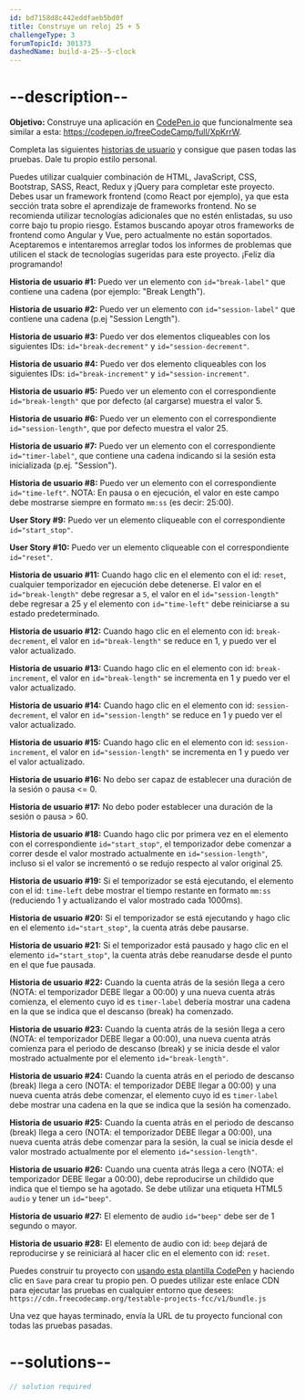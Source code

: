 ```yaml
---
id: bd7158d8c442eddfaeb5bd0f
title: Construye un reloj 25 + 5
challengeType: 3
forumTopicId: 301373
dashedName: build-a-25--5-clock
---
```


# --description--

**Objetivo:** Construye una aplicación en [CodePen.io](https://codepen.io) que funcionalmente sea similar a esta: <https://codepen.io/freeCodeCamp/full/XpKrrW>.

Completa las siguientes [historias de usuario](https://en.wikipedia.org/wiki/User_story) y consigue que pasen todas las pruebas. Dale tu propio estilo personal.

Puedes utilizar cualquier combinación de HTML, JavaScript, CSS, Bootstrap, SASS, React, Redux y jQuery para completar este proyecto. Debes usar un framework frontend (como React por ejemplo), ya que esta sección trata sobre el aprendizaje de frameworks frontend. No se recomienda utilizar tecnologías adicionales que no estén enlistadas, su uso corre bajo tu propio riesgo. Estamos buscando apoyar otros frameworks de frontend como Angular y Vue, pero actualmente no están soportados. Aceptaremos e intentaremos arreglar todos los informes de problemas que utilicen el stack de tecnologías sugeridas para este proyecto. ¡Feliz día programando!

**Historia de usuario #1:** Puedo ver un elemento con `id="break-label"` que contiene una cadena (por ejemplo: "Break Length").

**Historia de usuario #2:** Puedo ver un elemento con `id="session-label"` que contiene una cadena (p.ej "Session Length").

**Historia de usuario #3:** Puedo ver dos elementos cliqueables con los siguientes IDs: `id="break-decrement"` y `id="session-decrement"`.

**Historia de usuario #4:** Puedo ver dos elemento cliqueables con los siguientes IDs: `id="break-increment"` y `id="session-increment"`.

**Historia de usuario #5:** Puedo ver un elemento con el correspondiente `id="break-length"` que por defecto (al cargarse) muestra el valor 5.

**Historia de usuario #6:** Puedo ver un elemento con el correspondiente `id="session-length"`, que por defecto muestra el valor 25.

**Historia de usuario #7:** Puedo ver un elemento con el correspondiente `id="timer-label"`, que contiene una cadena indicando si la sesión esta inicializada (p.ej. "Session").

**Historia de usuario #8:** Puedo ver un elemento con el correspondiente `id="time-left"`. NOTA: En pausa o en ejecución, el valor en este campo debe mostrarse siempre en formato `mm:ss` (es decir: 25:00).

**User Story #9:** Puedo ver un elemento cliqueable con el correspondiente `id="start_stop"`.

**User Story #10:** Puedo ver un elemento cliqueable con el correspondiente `id="reset"`.

**Historia de usuario #11:** Cuando hago clic en el elemento con el id: `reset`, cualquier temporizador en ejecución debe detenerse. El valor en el `id="break-length"` debe regresar a `5`, el valor en el `id="session-length"` debe regresar a 25 y el elemento con `id="time-left"` debe reiniciarse a su estado predeterminado.

**Historia de usuario #12:** Cuando hago clic en el elemento con id: `break-decrement`, el valor en `id="break-length"` se reduce en 1, y puedo ver el valor actualizado.

**Historia de usuario #13:** Cuando hago clic en el elemento con id: `break-increment`, el valor en `id="break-length"` se incrementa en 1 y puedo ver el valor actualizado.

**Historia de usuario #14:** Cuando hago clic en el elemento con id: `session-decrement`, el valor en `id="session-length"` se reduce en 1 y puedo ver el valor actualizado.

**Historia de usuario #15:** Cuando hago clic en el elemento con id: `session-increment`, el valor en `id="session-length"` se incrementa en 1 y puedo ver el valor actualizado.

**Historia de usuario #16:** No debo ser capaz de establecer una duración de la sesión o pausa &lt;= 0.

**Historia de usuario #17:** No debo poder establecer una duración de la sesión o pausa > 60.

**Historia de usuario #18:** Cuando hago clic por primera vez en el elemento con el correspondiente `id="start_stop"`, el temporizador debe comenzar a correr desde el valor mostrado actualmente en `id="session-length"`, incluso si el valor se incrementó o se redujo respecto al valor original 25.

**Historia de usuario #19:** Si el temporizador se está ejecutando, el elemento con el id: `time-left` debe mostrar el tiempo restante en formato `mm:ss` (reduciendo 1 y actualizando el valor mostrado cada 1000ms).

**Historia de usuario #20:** Si el temporizador se está ejecutando y hago clic en el elemento `id="start_stop"`, la cuenta atrás debe pausarse.

**Historia de usuario #21:** Si el temporizador está pausado y hago clic en el elemento `id="start_stop"`, la cuenta atrás debe reanudarse desde el punto en el que fue pausada.

**Historia de usuario #22:** Cuando la cuenta atrás de la sesión llega a cero (NOTA: el temporizador DEBE llegar a 00:00) y una nueva cuenta atrás comienza, el elemento cuyo id es `timer-label` debería mostrar una cadena en la que se indica que el descanso (break) ha comenzado.

**Historia de usuario #23:** Cuando la cuenta atrás de la sesión llega a cero (NOTA: el temporizador DEBE llegar a 00:00), una nueva cuenta atrás comienza para el periodo de descanso (break) y se inicia desde el valor mostrado actualmente por el elemento `id="break-length"`.

**Historia de usuario #24:** Cuando la cuenta atrás en el periodo de descanso (break) llega a cero (NOTA: el temporizador DEBE llegar a 00:00) y una nueva cuenta atrás debe comenzar, el elemento cuyo id es `timer-label` debe mostrar una cadena en la que se indica que la sesión ha comenzado.

**Historia de usuario #25:** Cuando la cuenta atrás en el periodo de descanso (break) llega a cero (NOTA: el temporizador DEBE llegar a 00:00), una nueva cuenta atrás debe comenzar para la sesión, la cual se inicia desde el valor mostrado actualmente por el elemento `id="session-length"`.

**Historia de usuario #26:** Cuando una cuenta atrás llega a cero (NOTA: el temporizador DEBE llegar a 00:00), debe reproducirse un childido que indica que el tiempo se ha agotado. Se debe utilizar una etiqueta HTML5 `audio` y tener un `id="beep"`.

**Historia de usuario #27:** El elemento de audio `id="beep"` debe ser de 1 segundo o mayor.

**Historia de usuario #28:** El elemento de audio con id: `beep` dejará de reproducirse y se reiniciará al hacer clic en el elemento con id: `reset`.

Puedes construir tu proyecto con <a href='https://codepen.io/pen?template=MJjpwO' target='_blank' rel='nofollow'>usando esta plantilla CodePen</a> y haciendo clic en `Save` para crear tu propio pen. O puedes utilizar este enlace CDN para ejecutar las pruebas en cualquier entorno que desees: `https://cdn.freecodecamp.org/testable-projects-fcc/v1/bundle.js`

Una vez que hayas terminado, envía la URL de tu proyecto funcional con todas las pruebas pasadas.

# --solutions--

```js
// solution required
```
